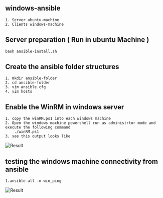 ## windows-ansible

    1. Server ubuntu-machine
    2. Clients windows-machine

## Server preparation ( Run in ubuntu Machine )

    bash ansible-install.sh

## Create the ansible folder structures

    1. mkdir ansible-folder
    2. cd ansible-folder
    3. vim ansible.cfg
    4. vim hosts

## Enable the WinRM in windows server

    1. copy the winRM.ps1 into each windows machine
    2. Open the windows machine powershell run as administrtor mode and execute the following command
        ./winRM.ps1
    3. see this output looks like

![Result](https://www.ansible.com/hs-fs/hubfs/2018_Images/Social-Blog/Ansible-Windows/Ansible-Windows-Powershell.png?width=2574&height=947&name=Ansible-Windows-Powershell.png)

## testing the windows machine connectivity from ansible

    1.ansible all -m win_ping

![Result](https://www.ansible.com/hs-fs/hubfs/2018_Images/Social-Blog/Ansible-Windows/Ansible-Windows-Screen-Grab.jpg?width=1704&height=336&name=Ansible-Windows-Screen-Grab.jpg)

